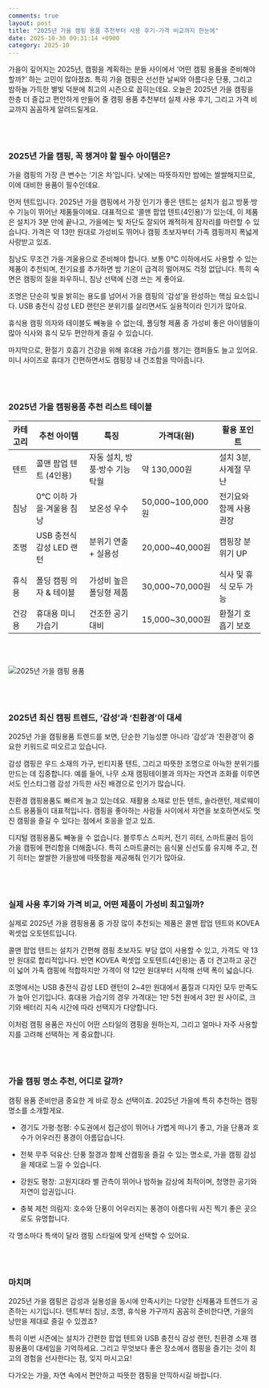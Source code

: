 ```yaml
---
comments: true
layout: post
title: "2025년 가을 캠핑 용품 추천부터 사용 후기·가격 비교까지 한눈에"
date: 2025-10-30 09:31:14 +0900
category: 2025-10
---
```


가을이 깊어지는 2025년, 캠핑을 계획하는 분들 사이에서 ‘어떤 캠핑 용품을 준비해야 할까?’ 하는 고민이 많아졌죠. 특히 가을 캠핑은 선선한 날씨와 아름다운 단풍, 그리고 밤하늘 가득한 별빛 덕분에 최고의 시즌으로 꼽히는데요. 오늘은 2025년 가을 캠핑을 한층 더 즐겁고 편안하게 만들어 줄 캠핑 용품 추천부터 실제 사용 후기, 그리고 가격 비교까지 꼼꼼하게 알려드릴게요.  

<br><br>

### 2025년 가을 캠핑, 꼭 챙겨야 할 필수 아이템은?  

가을 캠핑의 가장 큰 변수는 ‘기온 차’입니다. 낮에는 따뜻하지만 밤에는 쌀쌀해지므로, 이에 대비한 용품이 필수인데요.  

먼저 텐트입니다. 2025년 가을 캠핑에서 가장 인기가 좋은 텐트는 설치가 쉽고 방풍·방수 기능이 뛰어난 제품들이에요. 대표적으로 ‘콜맨 팝업 텐트(4인용)’가 있는데, 이 제품은 설치가 3분 만에 끝나고, 가을에는 빛 차단도 잘되어 쾌적하게 잠자리를 마련할 수 있습니다. 가격은 약 13만 원대로 가성비도 뛰어나 캠핑 초보자부터 가족 캠핑까지 폭넓게 사랑받고 있죠.  

침낭도 무조건 가을·겨울용으로 준비해야 합니다. 보통 0℃ 이하에서도 사용할 수 있는 제품이 추천되며, 전기요를 추가하면 밤 기온이 급격히 떨어져도 걱정 없답니다. 특히 숙면은 캠핑의 질을 좌우하니, 침낭 선택에 신경 쓰는 게 좋아요.  

조명은 단순히 빛을 밝히는 용도를 넘어서 가을 캠핑의 ‘감성’을 완성하는 핵심 요소입니다. USB 충전식 감성 LED 랜턴은 분위기를 살리면서도 실용적이라 인기가 많아요.  

휴식용 캠핑 의자와 테이블도 빼놓을 수 없는데, 폴딩형 제품 중 가성비 좋은 아이템들이 많아 식사와 휴식 모두 편안하게 즐길 수 있습니다.  

마지막으로, 환절기 호흡기 건강을 위해 휴대용 가습기를 챙기는 캠퍼들도 늘고 있어요. 미니 사이즈로 휴대가 간편하면서도 캠핑장 내 건조함을 막아줍니다.  

<br><br>

### 2025년 가을 캠핑용품 추천 리스트 테이블  

| 카테고리 | 추천 아이템               | 특징                     | 가격대(원)    | 활용 포인트                   |
|---------|------------------------|------------------------|--------------|----------------------------|
| 텐트    | 콜맨 팝업 텐트 (4인용)    | 자동 설치, 방풍·방수 기능 탁월 | 약 130,000원  | 설치 3분, 사계절 무난            |
| 침낭    | 0℃ 이하 가을·겨울용 침낭  | 보온성 우수              | 50,000~100,000원 | 전기요와 함께 사용 권장          |
| 조명    | USB 충전식 감성 LED 랜턴  | 분위기 연출 + 실용성    | 20,000~40,000원  | 캠핑장 분위기 UP                |
| 휴식용  | 폴딩 캠핑 의자 & 테이블    | 가성비 높은 폴딩형 제품   | 30,000~70,000원  | 식사 및 휴식 모두 가능           |
| 건강용  | 휴대용 미니 가습기         | 건조한 공기 대비         | 15,000~30,000원  | 환절기 호흡기 보호              |

<br><br>

![2025년 가을 캠핑 용품](https://images.unsplash.com/photo-1730829807497-9c5b8c9c41c4?crop=entropy&cs=tinysrgb&fit=max&fm=jpg&ixid=M3w4MTk5NDN8MHwxfHNlYXJjaHwxfHwyMDI1JUVCJTg1JTg0fGVufDB8fHx8MTc2MTc4NDI0Nnww&ixlib=rb-4.1.0&q=80&w=400)

<br><br>

### 2025년 최신 캠핑 트렌드, ‘감성’과 ‘친환경’이 대세  

2025년 가을 캠핑용품 트렌드를 보면, 단순한 기능성뿐 아니라 ‘감성’과 ‘친환경’이 중요한 키워드로 떠오르고 있습니다.  

감성 캠핑은 우드 소재의 가구, 빈티지풍 텐트, 그리고 따뜻한 조명으로 아늑한 분위기를 만드는 데 집중합니다. 예를 들어, 나무 소재 캠핑테이블과 의자는 자연과 조화를 이루면서도 인스타그램 감성 가득한 사진 배경으로 인기가 많습니다.  

친환경 캠핑용품도 빠르게 늘고 있는데요. 재활용 소재로 만든 텐트, 솔라랜턴, 제로웨이스트 용품들이 대표적입니다. 캠핑을 좋아하는 사람들 사이에서 자연을 보호하면서도 멋진 캠핑을 즐길 수 있다는 점에서 호응을 얻고 있죠.  

디지털 캠핑용품도 빼놓을 수 없습니다. 블루투스 스피커, 전기 히터, 스마트쿨러 등이 가을 캠핑에 편리함을 더해줍니다. 특히 스마트쿨러는 음식물 신선도를 유지해 주고, 전기 히터는 쌀쌀한 가을밤에 따뜻함을 제공해줘 인기가 많아요.  

<br><br>

### 실제 사용 후기와 가격 비교, 어떤 제품이 가성비 최고일까?  

실제로 2025년 가을 캠핑용품 중 가장 많이 추천되는 제품은 콜맨 팝업 텐트와 KOVEA 퀵셋업 오토텐트입니다.  

콜맨 팝업 텐트는 설치가 간편해 캠핑 초보자도 부담 없이 사용할 수 있고, 가격도 약 13만 원대로 합리적입니다. 반면 KOVEA 퀵셋업 오토텐트(4인용)는 좀 더 견고하고 공간이 넓어 가족 캠핑에 적합하지만 가격이 약 12만 원대부터 시작해 선택 폭이 넓습니다.  

조명에서는 USB 충전식 감성 LED 랜턴이 2~4만 원대에서 품질과 디자인 모두 만족도가 높아 인기입니다. 휴대용 가습기의 경우 가격대는 1만 5천 원에서 3만 원 사이로, 크기와 배터리 지속 시간에 따라 선택지가 다양합니다.  

이처럼 캠핑 용품은 자신이 어떤 스타일의 캠핑을 원하는지, 그리고 얼마나 자주 사용할지를 고려해 선택하는 게 중요합니다.  

<br><br>

### 가을 캠핑 명소 추천, 어디로 갈까?  

캠핑 용품 준비만큼 중요한 게 바로 장소 선택이죠. 2025년 가을에 특히 추천하는 캠핑 명소를 소개할게요.  

- 경기도 가평·청평: 수도권에서 접근성이 뛰어나 가볍게 떠나기 좋고, 가을 단풍과 호수가 어우러진 풍경이 아름답습니다.  

- 전북 무주 덕유산: 단풍 절경과 함께 산캠핑을 즐길 수 있는 명소로, 가을 캠핑 감성을 제대로 느낄 수 있습니다.  

- 강원도 평창: 고원지대라 별 관측이 뛰어나 밤하늘 감상에 최적이며, 청명한 공기와 자연이 압권입니다.  

- 충북 제천 의림지: 호수와 단풍이 어우러지는 풍경이 아름다워 사진 찍기 좋은 곳으로도 유명합니다.  

각 명소마다 특색이 달라 캠핑 스타일에 맞게 선택할 수 있어요.  

<br><br>

### 마치며  

2025년 가을 캠핑은 감성과 실용성을 동시에 만족시키는 다양한 신제품과 트렌드가 공존하는 시기입니다. 텐트부터 침낭, 조명, 휴식용 가구까지 꼼꼼히 준비한다면, 가을의 낭만을 제대로 즐길 수 있겠죠?  

특히 이번 시즌에는 설치가 간편한 팝업 텐트와 USB 충전식 감성 랜턴, 친환경 소재 캠핑용품이 대세임을 기억하세요. 그리고 무엇보다 좋은 장소에서 캠핑을 즐기는 것이 최고의 경험을 선사한다는 점, 잊지 마시고요!  

다가오는 가을, 자연 속에서 편안하고 따뜻한 캠핑을 만끽하시길 바랍니다.